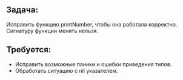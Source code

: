 ## Задача:
Исправить функцию printNumber, чтобы она работала корректно. Сигнатуру функции менять нельзя.

## Требуется:
- Исправить возможные паники и ошибки приведения типов.
- Обработать ситуацию с nil указателем.